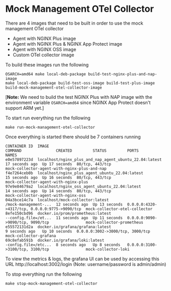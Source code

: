 # Mock Management OTel Collector

There are 4 images that need to be built in order to use the mock management OTel collector
* Agent with NGINX Plus image
* Agent with NGINX Plus & NGINX App Protect image
* Agent with NGINX OSS image
* Custom OTel collector image

To build these images run the following
```
OSARCH=amd64 make local-deb-package build-test-nginx-plus-and-nap-image
make local-deb-package build-test-oss-image build-test-plus-image build-mock-management-otel-collector-image
```

[**Note:** We need to build the test NGINX Plus with NAP image with the environment variable `OSARCH=amd64` since NGINX App Protect doesn't support ARM yet.]

To start run everything run the following
```
make run-mock-management-otel-collector
```

Once everything is started there should be 7 containers running
```
CONTAINER ID  IMAGE                                                   COMMAND               CREATED         STATUS         PORTS                                           NAMES
e0e57897223d  localhost/nginx_plus_and_nap_agent_ubuntu_22.04:latest                        17 seconds ago  Up 17 seconds  80/tcp, 443/tcp                                 mock-collector-agent-with-nginx-plus-and-nap
f4e7264ceb0b  localhost/nginx_plus_agent_ubuntu_22.04:latest                                15 seconds ago  Up 16 seconds  80/tcp, 443/tcp                                 mock-collector-agent-with-nginx-plus
97e9e84679a2  localhost/nginx_oss_agent_ubuntu_22.04:latest                                 14 seconds ago  Up 14 seconds  80/tcp, 443/tcp                                 mock-collector-agent-with-nginx-oss
04a3bce14c7a  localhost/mock-collector:latest                         /mock-management-...  12 seconds ago  Up 13 seconds  0.0.0.0:4320->4317/tcp, 0.0.0.0:9775->9090/tcp  mock-collector-otel-collector
8efe150cbd96  docker.io/prom/prometheus:latest                        --config.file=/et...  11 seconds ago  Up 11 seconds  0.0.0.0:9090->9090/tcp, 9090/tcp                mock-collector-prometheus
e55572131d2a  docker.io/grafana/grafana:latest                                              9 seconds ago   Up 10 seconds  0.0.0.0:3002->3000/tcp, 3000/tcp                mock-collector-grafana
69c8efab591b  docker.io/grafana/loki:latest                           -config.file=/etc...  8 seconds ago   Up 8 seconds   0.0.0.0:3100->3100/tcp, 3100/tcp                mock-collector-loki

```

To view the metrics & logs, the grafana UI can be used by accessing this URL http://localhost:3002/login (Note: username/password is admin/admin)

To stop everything run the following
```
make stop-mock-management-otel-collector
```
